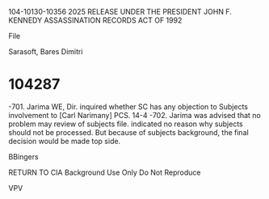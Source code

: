104-10130-10356  2025 RELEASE UNDER THE PRESIDENT JOHN F. KENNEDY ASSASSINATION RECORDS ACT OF 1992

File

Sarasoft, Bares Dimitri
# 104287

-701. Jarima WE, Dir. inquired
whether SC has any objection to Subjects
involvement to [Carl Narimany] PCS.
14-4
-702. Jarima was advised that
no problem may review of subjects file.
indicated no reason why subjects should not
be processed. But because of subjects
background, the final decision would be
made top side.

BBingers

RETURN TO CIA
Background Use Only
Do Not Reproduce

VPV
